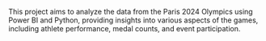 This project aims to analyze the data from the Paris 2024 Olympics using Power BI and Python, providing insights into various aspects of the games, including athlete performance, medal counts, and event participation.
